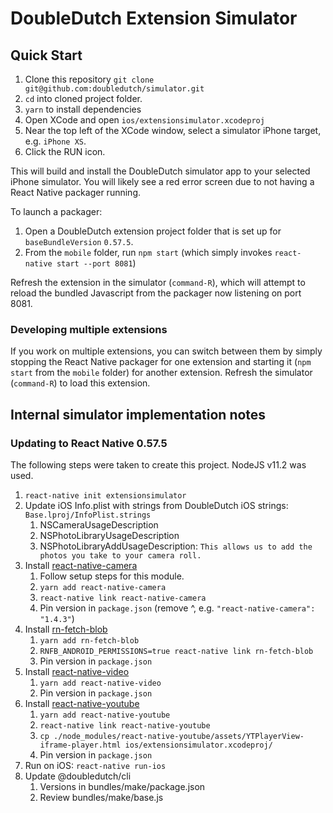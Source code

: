 DoubleDutch Extension Simulator
===============================

## Quick Start

1. Clone this repository `git clone git@github.com:doubledutch/simulator.git`
1. `cd` into cloned project folder.
1. `yarn` to install dependencies
1. Open XCode and open `ios/extensionsimulator.xcodeproj`
1. Near the top left of the XCode window, select a simulator iPhone target, e.g. `iPhone XS`.
1. Click the RUN icon.

This will build and install the DoubleDutch simulator app to your selected iPhone simulator.
You will likely see a red error screen due to not having a React Native packager running.

To launch a packager:

1. Open a DoubleDutch extension project folder that is set up for `baseBundleVersion` `0.57.5`.
1. From the `mobile` folder, run `npm start` (which simply invokes `react-native start --port 8081`)

Refresh the extension in the simulator (`command-R`), which will attempt to reload the
bundled Javascript from the packager now listening on port 8081.

### Developing multiple extensions

If you work on multiple extensions, you can switch between them by simply stopping the
React Native packager for one extension and starting it (`npm start` from the `mobile` folder)
for another extension. Refresh the simulator (`command-R`) to load this extension.

## Internal simulator implementation notes

### Updating to React Native 0.57.5

The following steps were taken to create this project.
NodeJS v11.2 was used.

1. `react-native init extensionsimulator`
1. Update iOS Info.plist with strings from DoubleDutch iOS strings: `Base.lproj/InfoPlist.strings`
   1. NSCameraUsageDescription
   1. NSPhotoLibraryUsageDescription
   1. NSPhotoLibraryAddUsageDescription: `This allows us to add the photos you take to your camera roll.`
1. Install [react-native-camera](https://www.npmjs.com/package/react-native-camera)
   1. Follow setup steps for this module.
   1. `yarn add react-native-camera`
   1. `react-native link react-native-camera`
   1. Pin version in `package.json` (remove ^, e.g. `"react-native-camera": "1.4.3"`)
1. Install [rn-fetch-blob](https://www.npmjs.com/package/rn-fetch-blob)
   1. `yarn add rn-fetch-blob`
   1. `RNFB_ANDROID_PERMISSIONS=true react-native link rn-fetch-blob`
   1. Pin version in `package.json`
1. Install [react-native-video](https://www.npmjs.com/package/react-native-video)
   1. `yarn add react-native-video`
   1. Pin version in `package.json`
1. Install [react-native-youtube](https://www.npmjs.com/package/react-native-youtube)
   1. `yarn add react-native-youtube`
   1. `react-native link react-native-youtube`
   1. `cp ./node_modules/react-native-youtube/assets/YTPlayerView-iframe-player.html ios/extensionsimulator.xcodeproj/`
   1. Pin version in `package.json`
1. Run on iOS: `react-native run-ios`
1. Update @doubledutch/cli
   1. Versions in bundles/make/package.json
   1. Review bundles/make/base.js
   